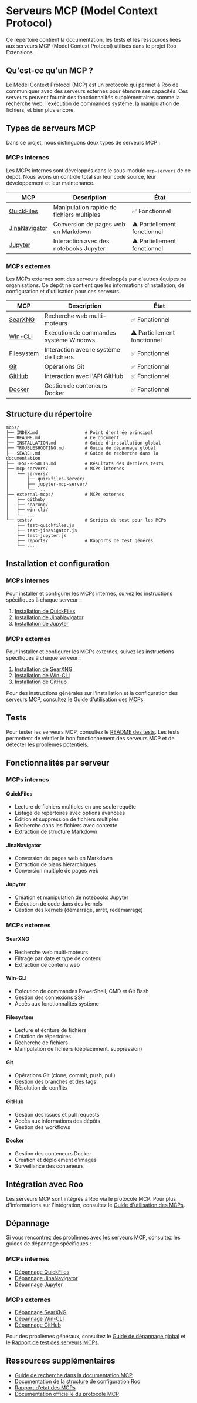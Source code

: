 # Serveurs MCP (Model Context Protocol)

Ce répertoire contient la documentation, les tests et les ressources liées aux serveurs MCP (Model Context Protocol) utilisés dans le projet Roo Extensions.

## Qu'est-ce qu'un MCP ?

Le Model Context Protocol (MCP) est un protocole qui permet à Roo de communiquer avec des serveurs externes pour étendre ses capacités. Ces serveurs peuvent fournir des fonctionnalités supplémentaires comme la recherche web, l'exécution de commandes système, la manipulation de fichiers, et bien plus encore.

## Types de serveurs MCP

Dans ce projet, nous distinguons deux types de serveurs MCP :

### MCPs internes

Les MCPs internes sont développés dans le sous-module `mcp-servers` de ce dépôt. Nous avons un contrôle total sur leur code source, leur développement et leur maintenance.

| MCP | Description | État |
|-----|------------|------|
| [QuickFiles](./mcp-servers/servers/quickfiles-server/) | Manipulation rapide de fichiers multiples | ✅ Fonctionnel |
| [JinaNavigator](./mcp-servers/servers/jupyter-mcp-server/) | Conversion de pages web en Markdown | ⚠️ Partiellement fonctionnel |
| [Jupyter](./mcp-servers/servers/jupyter-mcp-server/) | Interaction avec des notebooks Jupyter | ⚠️ Partiellement fonctionnel |

### MCPs externes

Les MCPs externes sont des serveurs développés par d'autres équipes ou organisations. Ce dépôt ne contient que les informations d'installation, de configuration et d'utilisation pour ces serveurs.

| MCP | Description | État |
|-----|------------|------|
| [SearXNG](./external-mcps/searxng/) | Recherche web multi-moteurs | ✅ Fonctionnel |
| [Win-CLI](./external-mcps/win-cli/) | Exécution de commandes système Windows | ⚠️ Partiellement fonctionnel |
| [Filesystem](./external-mcps/filesystem/) | Interaction avec le système de fichiers | ✅ Fonctionnel |
| [Git](./external-mcps/git/) | Opérations Git | ✅ Fonctionnel |
| [GitHub](./external-mcps/github/) | Interaction avec l'API GitHub | ✅ Fonctionnel |
| [Docker](./external-mcps/docker/) | Gestion de conteneurs Docker | ✅ Fonctionnel |

## Structure du répertoire

```
mcps/
├── INDEX.md                  # Point d'entrée principal
├── README.md                 # Ce document
├── INSTALLATION.md           # Guide d'installation global
├── TROUBLESHOOTING.md        # Guide de dépannage global
├── SEARCH.md                 # Guide de recherche dans la documentation
├── TEST-RESULTS.md           # Résultats des derniers tests
├── mcp-servers/              # MCPs internes
│   └── servers/
│       ├── quickfiles-server/
│       ├── jupyter-mcp-server/
│       └── ...
├── external-mcps/            # MCPs externes
│   ├── github/
│   ├── searxng/
│   ├── win-cli/
│   └── ...
└── tests/                    # Scripts de test pour les MCPs
    ├── test-quickfiles.js
    ├── test-jinavigator.js
    ├── test-jupyter.js
    ├── reports/              # Rapports de test générés
    └── ...
```

## Installation et configuration

### MCPs internes

Pour installer et configurer les MCPs internes, suivez les instructions spécifiques à chaque serveur :

1. [Installation de QuickFiles](./mcp-servers/servers/quickfiles-server/INSTALLATION.md)
2. [Installation de JinaNavigator](./mcp-servers/servers/jinavigator-server/INSTALLATION.md)
3. [Installation de Jupyter](./mcp-servers/servers/jupyter-mcp-server/INSTALLATION.md)

### MCPs externes

Pour installer et configurer les MCPs externes, suivez les instructions spécifiques à chaque serveur :

1. [Installation de SearXNG](./external-mcps/searxng/installation.md)
2. [Installation de Win-CLI](./external-mcps/win-cli/installation.md)
3. [Installation de GitHub](./external-mcps/github/INSTALLATION.md)

Pour des instructions générales sur l'installation et la configuration des serveurs MCP, consultez le [Guide d'utilisation des MCPs](../docs/guides/guide-utilisation-mcps.md).

## Tests

Pour tester les serveurs MCP, consultez le [README des tests](./tests/README.md). Les tests permettent de vérifier le bon fonctionnement des serveurs MCP et de détecter les problèmes potentiels.

## Fonctionnalités par serveur

### MCPs internes

#### QuickFiles
- Lecture de fichiers multiples en une seule requête
- Listage de répertoires avec options avancées
- Édition et suppression de fichiers multiples
- Recherche dans les fichiers avec contexte
- Extraction de structure Markdown

#### JinaNavigator
- Conversion de pages web en Markdown
- Extraction de plans hiérarchiques
- Conversion multiple de pages web

#### Jupyter
- Création et manipulation de notebooks Jupyter
- Exécution de code dans des kernels
- Gestion des kernels (démarrage, arrêt, redémarrage)

### MCPs externes

#### SearXNG
- Recherche web multi-moteurs
- Filtrage par date et type de contenu
- Extraction de contenu web

#### Win-CLI
- Exécution de commandes PowerShell, CMD et Git Bash
- Gestion des connexions SSH
- Accès aux fonctionnalités système

#### Filesystem
- Lecture et écriture de fichiers
- Création de répertoires
- Recherche de fichiers
- Manipulation de fichiers (déplacement, suppression)

#### Git
- Opérations Git (clone, commit, push, pull)
- Gestion des branches et des tags
- Résolution de conflits

#### GitHub
- Gestion des issues et pull requests
- Accès aux informations des dépôts
- Gestion des workflows

#### Docker
- Gestion des conteneurs Docker
- Création et déploiement d'images
- Surveillance des conteneurs

## Intégration avec Roo

Les serveurs MCP sont intégrés à Roo via le protocole MCP. Pour plus d'informations sur l'intégration, consultez le [Guide d'utilisation des MCPs](../docs/guides/guide-utilisation-mcps.md).

## Dépannage

Si vous rencontrez des problèmes avec les serveurs MCP, consultez les guides de dépannage spécifiques :

### MCPs internes
- [Dépannage QuickFiles](./mcp-servers/servers/quickfiles-server/TROUBLESHOOTING.md)
- [Dépannage JinaNavigator](./mcp-servers/servers/jinavigator-server/TROUBLESHOOTING.md)
- [Dépannage Jupyter](./mcp-servers/servers/jupyter-mcp-server/TROUBLESHOOTING.md)

### MCPs externes
- [Dépannage SearXNG](./external-mcps/searxng/TROUBLESHOOTING.md)
- [Dépannage Win-CLI](./external-mcps/win-cli/TROUBLESHOOTING.md)
- [Dépannage GitHub](./external-mcps/github/TROUBLESHOOTING.md)

Pour des problèmes généraux, consultez le [Guide de dépannage global](./TROUBLESHOOTING.md) et le [Rapport de test des serveurs MCPs](./TEST-RESULTS.md).

## Ressources supplémentaires

- [Guide de recherche dans la documentation MCP](./SEARCH.md)
- [Documentation de la structure de configuration Roo](../docs/guides/documentation-structure-configuration-roo.md)
- [Rapport d'état des MCPs](../docs/rapport-etat-mcps.md)
- [Documentation officielle du protocole MCP](https://github.com/modelcontextprotocol/protocol)
